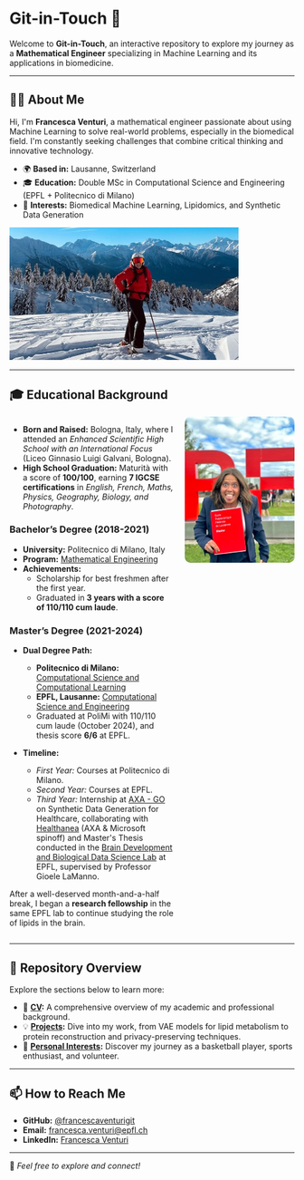 # **Git-in-Touch** 👋

Welcome to **Git-in-Touch**, an interactive repository to explore my journey as a **Mathematical Engineer** specializing in Machine Learning and its applications in biomedicine.

---

## **🧑‍💻 About Me**
Hi, I'm **Francesca Venturi**, a mathematical engineer passionate about using Machine Learning to solve real-world problems, especially in the biomedical field. I'm constantly seeking challenges that combine critical thinking and innovative technology.

- 🌍 **Based in:** Lausanne, Switzerland  
- 🎓 **Education:** Double MSc in Computational Science and Engineering (EPFL + Politecnico di Milano)  
- 🧠 **Interests:** Biomedical Machine Learning, Lipidomics, and Synthetic Data Generation  

![Duvet](./copertina.jpg)

---

## **🎓 Educational Background**

<div style="display: flex; align-items: flex-start;"> <div style="flex: 60%; padding-right: 20px;">

- **Born and Raised:** Bologna, Italy, where I attended an *Enhanced Scientific High School with an International Focus* (Liceo Ginnasio Luigi Galvani, Bologna).
- **High School Graduation:** Maturità with a score of **100/100**, earning **7 IGCSE certifications** in *English, French, Maths, Physics, Geography, Biology, and Photography*. 

### **Bachelor’s Degree (2018-2021)**
- **University:** Politecnico di Milano, Italy  
- **Program:** [Mathematical Engineering](https://www.polimi.it/formazione/corsi-di-laurea/dettaglio-corso/ingegneria-matematica)  
- **Achievements:**  
  - Scholarship for best freshmen after the first year.  
  - Graduated in **3 years with a score of 110/110 cum laude**.  

### **Master’s Degree (2021-2024)**
- **Dual Degree Path:**  
  - **Politecnico di Milano:** [Computational Science and Computational Learning](https://www.mate.polimi.it/im/?p=10#div1)  
  - **EPFL, Lausanne:** [Computational Science and Engineering](https://www.epfl.ch/education/master/programs/computational-science-and-engineering/)  
  - Graduated at PoliMi with 110/110 cum laude (October 2024), and thesis score **6/6** at EPFL.

- **Timeline:**  
  - *First Year:* Courses at Politecnico di Milano.  
  - *Second Year:* Courses at EPFL.  
  - *Third Year:* Internship at [AXA - GO](https://careers.axa.com/global/en/axa-group-operations) on Synthetic Data Generation for Healthcare, collaborating with [Healthanea](https://www.healthanea.com/) (AXA & Microsoft spinoff) and Master's Thesis conducted in the [Brain Development and Biological Data Science Lab](https://www.epfl.ch/labs/nsbl/) at EPFL, supervised by Professor Gioele LaManno.   

After a well-deserved month-and-a-half break, I began a **research fellowship** in the same EPFL lab to continue studying the role of lipids in the brain. 

</div> <div style="flex: 40%; text-align: center;"> <img src="./education.jpg" alt="Educational Background" style="max-width: 100%; border-radius: 10px;"> </div> </div>

---

## **📁 Repository Overview**
Explore the sections below to learn more:

- 📜 **[CV](./CV_FrancescaVenturi_monocol.pdf):** A comprehensive overview of my academic and professional background.  
- 💡 **[Projects](./projects/):** Dive into my work, from VAE models for lipid metabolism to protein reconstruction and privacy-preserving techniques.  
- 🏀 **[Personal Interests](./personal/):** Discover my journey as a basketball player, sports enthusiast, and volunteer.  

---

## **📫 How to Reach Me**
- **GitHub:** [@francescaventurigit](https://github.com/francescaventurigit)  
- **Email:** [francesca.venturi@epfl.ch](mailto:francesca.venturi@epfl.ch)  
- **LinkedIn:** [Francesca Venturi](https://www.linkedin.com/in/francesca-venturi)  

---

🌟 _Feel free to explore and connect!_